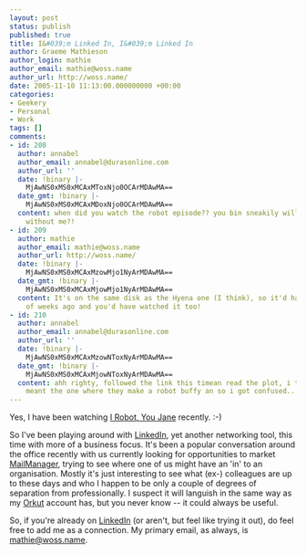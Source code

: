 ```yaml
---
layout: post
status: publish
published: true
title: I&#039;m Linked In, I&#039;m Linked In
author: Graeme Mathieson
author_login: mathie
author_email: mathie@woss.name
author_url: http://woss.name/
date: 2005-11-10 11:13:00.000000000 +00:00
categories:
- Geekery
- Personal
- Work
tags: []
comments:
- id: 208
  author: annabel
  author_email: annabel@durasonline.com
  author_url: ''
  date: !binary |-
    MjAwNS0xMS0xMCAxMToxNjo0OCArMDAwMA==
  date_gmt: !binary |-
    MjAwNS0xMS0xMCAxMDoxNjo0OCArMDAwMA==
  content: when did you watch the robot episode?? you bin sneakily willow watching
    without me?!
- id: 209
  author: mathie
  author_email: mathie@woss.name
  author_url: http://woss.name/
  date: !binary |-
    MjAwNS0xMS0xMCAxMzowMjo1NyArMDAwMA==
  date_gmt: !binary |-
    MjAwNS0xMS0xMCAxMjowMjo1NyArMDAwMA==
  content: It's on the same disk as the Hyena one (I think), so it'd have been a couple
    of weeks ago and you'd have watched it too!
- id: 210
  author: annabel
  author_email: annabel@durasonline.com
  author_url: ''
  date: !binary |-
    MjAwNS0xMS0xMCAxMzowNToxNyArMDAwMA==
  date_gmt: !binary |-
    MjAwNS0xMS0xMCAxMjowNToxNyArMDAwMA==
  content: ahh righty, followed the link this timean read the plot, i thought you
    meant the one where they make a robot buffy an so i got confused...
---
```

Yes, I have been watching <a href="http://www.buffyworld.com/buffy/season1/summaries/08_summ.htm">I Robot, You Jane</a> recently. :-)

So I've been playing around with <a href="https://www.linkedin.com/">LinkedIn</a>, yet another networking tool, this time with more of a business focus.  It's been a popular conversation around the office recently with us currently looking for opportunities to market <a href="http://www.logicalware.com/">MailManager</a>, trying to see where one of us might have an 'in' to an organisation.  Mostly it's just interesting to see what (ex-) colleagues are up to these days and who I happen to be only a couple of degrees of separation from professionally.  I suspect it will languish in the same way as my <a href="http://www.orkut.com/">Orkut</a> account has, but you never know -- it could always be useful.

So, if you're already on <a href="https://www.linkedin.com/">LinkedIn</a> (or aren't, but feel like trying it out), do feel free to add me as a connection.  My primary email, as always, is <a href="mailto:mathie@woss.name">mathie@woss.name</a>.
